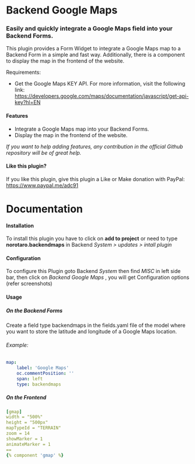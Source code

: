 Backend Google Maps
=============

### Easily and quickly integrate a Google Maps field into your Backend Forms.

This plugin provides a Form Widget to integrate a Google Maps map to a Backend Form in a simple and fast way. Additionally, there is a component to display the map in the frontend of the website.

Requirements:
* Get the Google Maps KEY API. For more information, visit the following link: https://developers.google.com/maps/documentation/javascript/get-api-key?hl=EN

#### Features
* Integrate a Google Maps map into your Backend Forms.
* Display the map in the frontend of the website.

*If you want to help adding features, any contribution in the official Github repository will be of great help.*

#### Like this plugin?
If you like this plugin, give this plugin a Like or Make donation with PayPal: https://www.paypal.me/adc91

# Documentation

#### Installation
To install this plugin you have to click on __add to project__ or need to type __norotaro.backendmaps__ in Backend *System > updates > intall plugin*

#### Configuration
To configure this Plugin goto Backend *System* then find *MISC* in left side bar, then click on *Backend Google Maps* , you will get Configuration options (refer screenshots)

#### Usage

##### On the Backend Forms
Create a field type backendmaps in the fields.yaml file of the model where you want to store the latitude and longitude of a Google Maps location.

###### Example:
```yaml
map:
    label: 'Google Maps'
    oc.commentPosition: ''
    span: left
    type: backendmaps
```

##### On the Frontend
```yaml
[gmap]
width = "500%"
height = "500px"
mapTypeId = "TERRAIN"
zoom = 14
showMarker = 1
animateMarker = 1
==
{% component 'gmap' %}
```